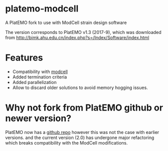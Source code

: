 # platemo-modcell
A PlatEMO fork to use with ModCell strain design software

The version corresponds to PlatEMO v1.3 (2017-9), which was downloaded from http://bimk.ahu.edu.cn/index.php?s=/Index/Software/index.html

# Features

- Compatibility with [modcell](https://github.com/trinhlab/modcell2/)
- Added termination criteria
- Added parallelization
- Allow to discard older solutions to avoid memory hogging issues.

# Why not fork from PlatEMO github or newer version?
PlatEMO now has a [github repo](https://github.com/BIMK/PlatEMO) however this was not the case with earlier versions.
 and the current version (2.0) has undergone major refactoring 
which breaks compatibility with the ModCell modifications.